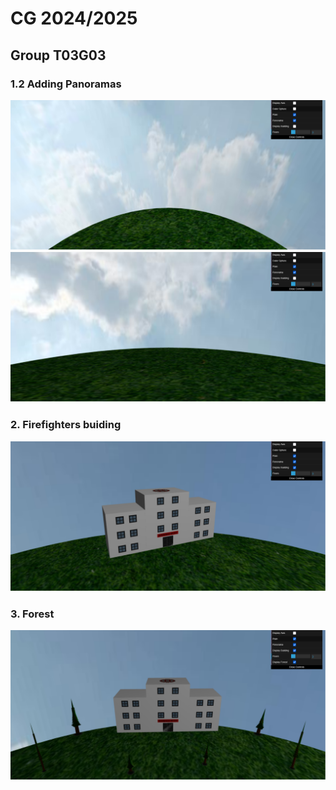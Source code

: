 # CG 2024/2025

## Group T03G03

### 1.2 Adding Panoramas

![Screenshot 1](screenshots/project-t03g03-1a.png)
![Screenshot 2](screenshots/project-t03g03-1b.png)

### 2. Firefighters buiding

![Screenshot 3](screenshots/project-t03g03-2.png)

### 3. Forest

![Screenshot 4](screenshots/project-t03g03-3.png)